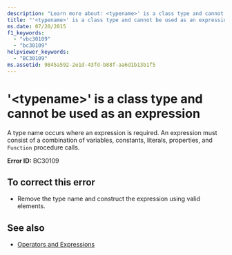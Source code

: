 ```yaml
---
description: "Learn more about: <typename>' is a class type and cannot be used as an expression"
title: "'<typename>' is a class type and cannot be used as an expression"
ms.date: 07/20/2015
f1_keywords: 
  - "vbc30109"
  - "bc30109"
helpviewer_keywords: 
  - "BC30109"
ms.assetid: 9845a592-2e1d-43fd-b88f-aa6d1b13b1f5
---
```

# '\<typename>' is a class type and cannot be used as an expression

A type name occurs where an expression is required. An expression must consist of a combination of variables, constants, literals, properties, and `Function` procedure calls.  
  
 **Error ID:** BC30109  
  
## To correct this error  
  
- Remove the type name and construct the expression using valid elements.  
  
## See also

- [Operators and Expressions](../programming-guide/language-features/operators-and-expressions/index.md)
